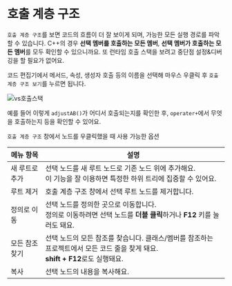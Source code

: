 # 호출 계층 구조        

`호출 계층 구조`를 보면 코드의 흐름이 더 잘 보이게 되며, 가능한 모든 실행 경로를 파악할 수 있습니다. C++의 경우 **선택 멤버를 호출하는 모든 멤버**, **선택 멤버가 호출하는 모든 멤버**를 모두 확인할 수 있으니까요. 또 런타임 호출 스택을 보려고 중단점 설정&디버깅을 할 필요가 없어요.          

코드 편집기에서 메서드, 속성, 생성자 호출 등의 이름을 선택해 마우스 우클릭 후 `호출 계층 구조 보기`를 누르면 됩니다.         

![vs호출스택](C:\Users\jmh36\OneDrive\Desktop\vs호출스택.PNG)       

예를 들어 이렇게 `adjustAB()`가 어디서 호출되는지를 확인한 후, `operater+`에서 무엇을 호출하는지 등을 확인할 수 있어요.           



`호출 계층 구조` 창에서 노드를 우클릭했을 때 사용 가능한 옵션             

| 메뉴 항목      | 설명                                                         |
| -------------- | ------------------------------------------------------------ |
| 새 루트로 추가 | 선택 노드를 새 루트 노드로 기존 노드 위에 추가해요. <br />이 기능을 잘 이용하면 특정한 하위 트리에 집중할 수 있어요. |
| 루트 제거      | 호출 계층 구조 창에서 선택 루트 노드를 제거합니다.           |
| 정의로 이동    | 선택 노드를 정의한 곳으로 이동합니다.<br />정의로 이동하려면 선택 노드를 **더블 클릭**하거나 **F12** 키를 눌러도 돼요. |
| 모든 참조 찾기 | 선택 노드의 모든 참조를 찾습니다. 클래스/멤버를 참조하는 프로젝트에서 모든 코드 줄을 찾게 돼요.<br />**shift + F12**로도 실행돼요. |
| 복사           | 선택 노드의 내용을 복사해요.                                 |

